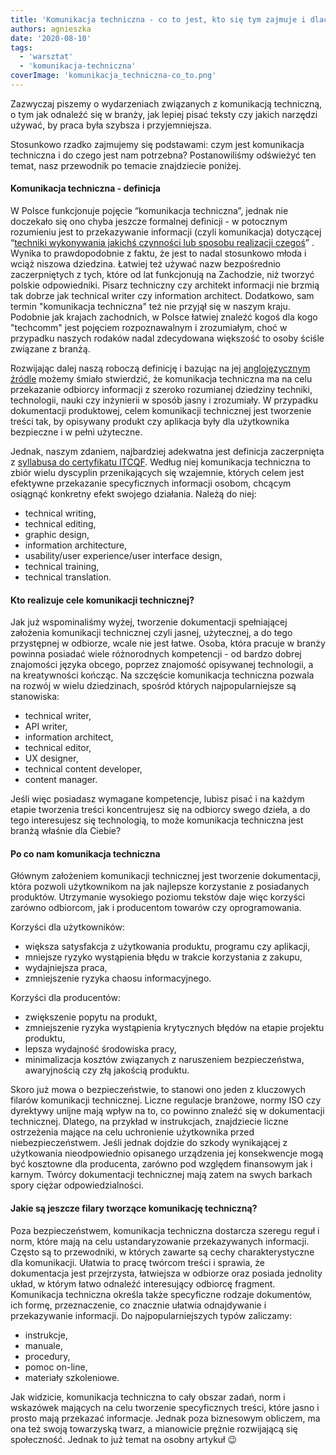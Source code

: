 ```yaml
---
title: 'Komunikacja techniczna - co to jest, kto się tym zajmuje i dlaczego?'
authors: agnieszka
date: '2020-08-10'
tags:
  - 'warsztat'
  - 'komunikacja-techniczna'
coverImage: 'komunikacja_techniczna-co_to.png'
---
```


Zazwyczaj piszemy o wydarzeniach związanych z komunikacją techniczną, o tym jak
odnaleźć się w branży, jak lepiej pisać teksty czy jakich narzędzi używać, by
praca była szybsza i przyjemniejsza.

<!--truncate-->

Stosunkowo rzadko zajmujemy się podstawami: czym jest komunikacja techniczna i
do czego jest nam potrzebna? Postanowiliśmy odświeżyć ten temat, nasz przewodnik
po temacie znajdziecie poniżej.

#### Komunikacja techniczna - definicja

W Polsce funkcjonuje pojęcie “komunikacja techniczna”, jednak nie doczekało się
ono chyba jeszcze formalnej definicji - w potocznym rozumieniu jest to
przekazywanie informacji (czyli komunikacja) dotyczącej
“[techniki wykonywania jakichś czynności lub sposobu realizacji czegoś](https://sjp.pwn.pl/slowniki/techniczny.html)”
. Wynika to prawdopodobnie z faktu, że jest to nadal stosunkowo młoda i wciąż
niszowa dziedzina. Łatwiej też używać nazw bezpośrednio zaczerpniętych z tych,
które od lat funkcjonują na Zachodzie, niż tworzyć polskie odpowiedniki. Pisarz
techniczny czy architekt informacji nie brzmią tak dobrze jak technical writer
czy information architect. Dodatkowo, sam termin "komunikacja techniczna" też
nie przyjął się w naszym kraju. Podobnie jak krajach zachodnich, w Polsce
łatwiej znaleźć kogoś dla kogo "techcomm" jest pojęciem rozpoznawalnym i
zrozumiałym, choć w przypadku naszych rodaków nadal zdecydowana większość to
osoby ściśle związane z branżą.

Rozwijając dalej naszą roboczą definicję i bazując na jej
[anglojęzycznym źródle](https://en.wikipedia.org/wiki/Technical_communication)
możemy śmiało stwierdzić, że komunikacja techniczna ma na celu przekazanie
odbiorcy informacji z szeroko rozumianej dziedziny techniki, technologii, nauki
czy inżynierii w sposób jasny i zrozumiały. W przypadku dokumentacji
produktowej, celem komunikacji technicznej jest tworzenie treści tak, by
opisywany produkt czy aplikacja były dla użytkownika bezpieczne i w pełni
użyteczne.

Jednak, naszym zdaniem, najbardziej adekwatna jest definicja zaczerpnięta z
[syllabusa do certyfikatu ITCQF](http://itcqf.org/wp-content/uploads/2020/06/ITCQF_Syllabus_v2_0Jun2020.pdf).
Według niej komunikacja techniczna to zbiór wielu dyscyplin przenikających się
wzajemnie, których celem jest efektywne przekazanie specyficznych informacji
osobom, chcącym osiągnąć konkretny efekt swojego działania. Należą do niej:

- technical writing,
- technical editing,
- graphic design,
- information architecture,
- usability/user experience/user interface design,
- technical training,
- technical translation.

#### Kto realizuje cele komunikacji technicznej?

Jak już wspominaliśmy wyżej, tworzenie dokumentacji spełniającej założenia
komunikacji technicznej czyli jasnej, użytecznej, a do tego przystępnej w
odbiorze, wcale nie jest łatwe. Osoba, która pracuje w branży powinna posiadać
wiele różnorodnych kompetencji - od bardzo dobrej znajomości języka obcego,
poprzez znajomość opisywanej technologii, a na kreatywności kończąc. Na
szczęście komunikacja techniczna pozwala na rozwój w wielu dziedzinach, spośród
których najpopularniejsze są stanowiska:

- technical writer,
- API writer,
- information architect,
- technical editor,
- UX designer,
- technical content developer,
- content manager.

Jeśli więc posiadasz wymagane kompetencje, lubisz pisać i na każdym etapie
tworzenia treści koncentrujesz się na odbiorcy swego dzieła, a do tego
interesujesz się technologią, to może komunikacja techniczna jest branżą właśnie
dla Ciebie?

#### Po co nam komunikacja techniczna

Głównym założeniem komunikacji technicznej jest tworzenie dokumentacji, która
pozwoli użytkownikom na jak najlepsze korzystanie z posiadanych produktów.
Utrzymanie wysokiego poziomu tekstów daje więc korzyści zarówno odbiorcom, jak i
producentom towarów czy oprogramowania.

Korzyści dla użytkowników:

- większa satysfakcja z użytkowania produktu, programu czy aplikacji,
- mniejsze ryzyko wystąpienia błędu w trakcie korzystania z zakupu,
- wydajniejsza praca,
- zmniejszenie ryzyka chaosu informacyjnego.

Korzyści dla producentów:

- zwiększenie popytu na produkt,
- zmniejszenie ryzyka wystąpienia krytycznych błędów na etapie projektu
  produktu,
- lepsza wydajność środowiska pracy,
- minimalizacja kosztów związanych z naruszeniem bezpieczeństwa, awaryjnością
  czy złą jakością produktu.

Skoro już mowa o bezpieczeństwie, to stanowi ono jeden z kluczowych filarów
komunikacji technicznej. Liczne regulacje branżowe, normy ISO czy dyrektywy
unijne mają wpływ na to, co powinno znaleźć się w dokumentacji technicznej.
Dlatego, na przykład w instrukcjach, znajdziecie liczne ostrzeżenia mające na
celu uchronienie użytkownika przed niebezpieczeństwem. Jeśli jednak dojdzie do
szkody wynikającej z użytkowania nieodpowiednio opisanego urządzenia jej
konsekwencje mogą być kosztowne dla producenta, zarówno pod względem finansowym
jak i karnym. Twórcy dokumentacji technicznej mają zatem na swych barkach spory
ciężar odpowiedzialności.

#### Jakie są jeszcze filary tworzące komunikację techniczną?

Poza bezpieczeństwem, komunikacja techniczna dostarcza szeregu reguł i norm,
które mają na celu ustandaryzowanie przekazywanych informacji. Często są to
przewodniki, w których zawarte są cechy charakterystyczne dla komunikacji.
Ułatwia to pracę twórcom treści i sprawia, że dokumentacja jest przejrzysta,
łatwiejsza w odbiorze oraz posiada jednolity układ, w którym łatwo odnaleźć
interesujący odbiorcę fragment. Komunikacja techniczna określa także specyficzne
rodzaje dokumentów, ich formę, przeznaczenie, co znacznie ułatwia odnajdywanie i
przekazywanie informacji. Do najpopularniejszych typów zaliczamy:

- instrukcje,
- manuale,
- procedury,
- pomoc on-line,
- materiały szkoleniowe.

Jak widzicie, komunikacja techniczna to cały obszar zadań, norm i wskazówek
mających na celu tworzenie specyficznych treści, które jasno i prosto mają
przekazać informacje. Jednak poza biznesowym obliczem, ma ona też swoją
towarzyską twarz, a mianowicie prężnie rozwijającą się społeczność. Jednak to
już temat na osobny artykuł 😉
